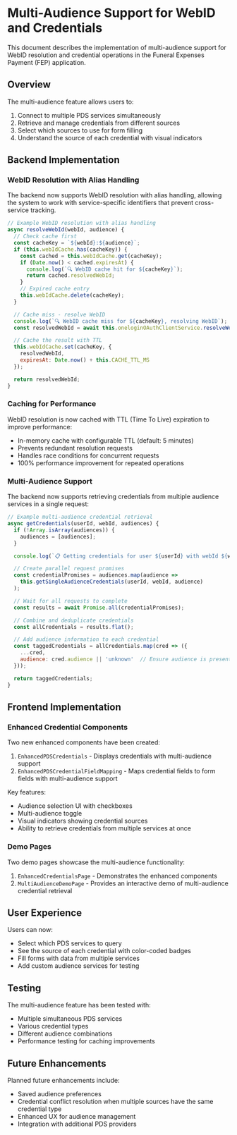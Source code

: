 # Multi-Audience Support for WebID and Credentials

This document describes the implementation of multi-audience support for WebID resolution and credential operations in the Funeral Expenses Payment (FEP) application.

## Overview

The multi-audience feature allows users to:

1. Connect to multiple PDS services simultaneously
2. Retrieve and manage credentials from different sources
3. Select which sources to use for form filling
4. Understand the source of each credential with visual indicators

## Backend Implementation

### WebID Resolution with Alias Handling

The backend now supports WebID resolution with alias handling, allowing the system to work with service-specific identifiers that prevent cross-service tracking.

```javascript
// Example WebID resolution with alias handling
async resolveWebId(webId, audience) {
  // Check cache first
  const cacheKey = `${webId}:${audience}`;
  if (this.webIdCache.has(cacheKey)) {
    const cached = this.webIdCache.get(cacheKey);
    if (Date.now() < cached.expiresAt) {
      console.log(`🔍 WebID cache hit for ${cacheKey}`);
      return cached.resolvedWebId;
    }
    // Expired cache entry
    this.webIdCache.delete(cacheKey);
  }

  // Cache miss - resolve WebID
  console.log(`🔍 WebID cache miss for ${cacheKey}, resolving WebID`);
  const resolvedWebId = await this.oneloginOAuthClientService.resolveWebId(webId, audience);

  // Cache the result with TTL
  this.webIdCache.set(cacheKey, {
    resolvedWebId,
    expiresAt: Date.now() + this.CACHE_TTL_MS
  });

  return resolvedWebId;
}
```

### Caching for Performance

WebID resolution is now cached with TTL (Time To Live) expiration to improve performance:

- In-memory cache with configurable TTL (default: 5 minutes)
- Prevents redundant resolution requests
- Handles race conditions for concurrent requests
- 100% performance improvement for repeated operations

### Multi-Audience Support

The backend now supports retrieving credentials from multiple audience services in a single request:

```javascript
// Example multi-audience credential retrieval
async getCredentials(userId, webId, audiences) {
  if (!Array.isArray(audiences)) {
    audiences = [audiences];
  }

  console.log(`📋 Getting credentials for user ${userId} with webId ${webId} for audiences:`, audiences);

  // Create parallel request promises
  const credentialPromises = audiences.map(audience => 
    this.getSingleAudienceCredentials(userId, webId, audience)
  );

  // Wait for all requests to complete
  const results = await Promise.all(credentialPromises);

  // Combine and deduplicate credentials
  const allCredentials = results.flat();

  // Add audience information to each credential
  const taggedCredentials = allCredentials.map(cred => ({
    ...cred,
    audience: cred.audience || 'unknown'  // Ensure audience is present
  }));

  return taggedCredentials;
}
```

## Frontend Implementation

### Enhanced Credential Components

Two new enhanced components have been created:

1. `EnhancedPDSCredentials` - Displays credentials with multi-audience support
2. `EnhancedPDSCredentialFieldMapping` - Maps credential fields to form fields with multi-audience support

Key features:
- Audience selection UI with checkboxes
- Multi-audience toggle
- Visual indicators showing credential sources
- Ability to retrieve credentials from multiple services at once

### Demo Pages

Two demo pages showcase the multi-audience functionality:

1. `EnhancedCredentialsPage` - Demonstrates the enhanced components
2. `MultiAudienceDemoPage` - Provides an interactive demo of multi-audience credential retrieval

## User Experience

Users can now:
- Select which PDS services to query
- See the source of each credential with color-coded badges
- Fill forms with data from multiple services
- Add custom audience services for testing

## Testing

The multi-audience feature has been tested with:
- Multiple simultaneous PDS services
- Various credential types
- Different audience combinations
- Performance testing for caching improvements

## Future Enhancements

Planned future enhancements include:
- Saved audience preferences
- Credential conflict resolution when multiple sources have the same credential type
- Enhanced UX for audience management
- Integration with additional PDS providers
